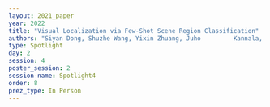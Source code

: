 ```yaml
---
layout: 2021_paper
year: 2022
title: "Visual Localization via Few-Shot Scene Region Classification"
authors: "Siyan Dong, Shuzhe Wang, Yixin Zhuang, Juho         Kannala, Marc Pollefeys and Baoquan Chen"
type: Spotlight
day: 2
session: 4
poster_session: 2
session-name: Spotlight4
order: 8
prez_type: In Person
---
```

